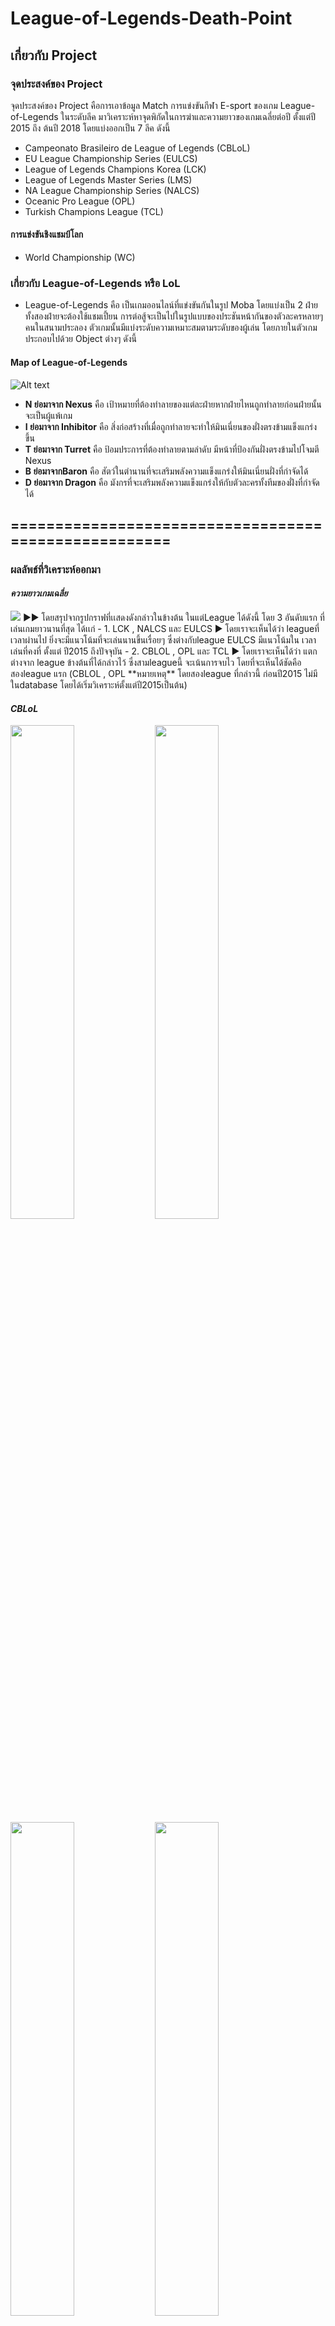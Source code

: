 # **League-of-Legends-Death-Point**
## เกี่ยวกับ Project 
### จุดประสงค์ของ Project
 จุดประสงค์ของ Project คือการเอาข้อมูล Match การแข่งขันกีฬา E-sport  ของเกม League-of-Legends ในระดับลีค มาวิเคราะห์หาจุดพิกัดในการฆ่าและความยาวของเกมเฉลี่ยต่อปี ตั้งแต่ปี 2015 ถึง ต้นปี 2018 โดยแบ่งออกเป็น 7 ลีค ดังนี้
 - Campeonato Brasileiro de League of Legends (CBLoL)
 - EU League Championship Series (EULCS)
 - League of Legends Champions Korea (LCK)
 - League of Legends Master Series (LMS)
 - NA League Championship Series (NALCS)
 - Oceanic Pro League (OPL)
 - Turkish Champions League (TCL)
#### **การแข่งขันชิงแชมป์โลก**
 - World Championship (WC)
### **เกี่ยวกับ League-of-Legends หรือ LoL**
 - League-of-Legends คือ เป็นเกมออนไลน์ที่แข่งขันกันในรูป Moba โดยแบ่งเป็น 2 ฝ่าย ทั้งสองฝ่ายจะต้องใช้แชมเปี้ยน การต่อสู้จะเป็นไปในรูปแบบของประชันหน้ากันของตัวละครหลายๆคนในสนามประลอง ตัวเกมนั้นมีแบ่งระดับความเหมาะสมตามระดับของผู้เล่น โดยภายในตัวเกมประกอบไปด้วย Object ต่างๆ ดังนี้
 #### Map of League-of-Legends
![Alt text](./Image/Map.png)
 - **N ย่อมาจาก Nexus** คือ เป้าหมายที่ต้องทำลายของแต่ละฝ่ายหากฝ่ายไหนถูกทำลายก่อนฝ่ายนั้นจะเป็นผู้แพ้เกม
 - **I ย่อมาจาก Inhibitor** คือ สิ่งก่อสร้างที่เมื่อถูกทำลายจะทำให้มินเนี่ยนของฝั่งตรงข้ามแข็งแกร่งขึ้น
 - **T ย่อมาจาก Turret** คือ ป้อมประการที่ต้องทำลายตามลำดับ มีหน้าที่ป้องกันฝั่งตรงข้ามไปโจมตี Nexus 
 - **B ย่อมาจากBaron** คือ สัตว์ในตำนานที่จะเสริมพลังความแข็งแกร่งให้มินเนี่ยนฝั่งที่กำจัดได้
 - **D ย่อมาจาก Dragon** คือ มังกรที่จะเสริมพลังความแข็งแกร่งให้กับตัวละครทั้งทีมของฝั่งที่กำจัดได้
 
 
 ## =====================================================
 
 ### **ผลลัพธ์ที่วิเคราะห์ออกมา**
 #### *ความยาวเกมเฉลี่ย*
 <img src="./Graph/average.svg">
 ►► โดยสรุปจากรูปกราฟที่เเสดงดังกล่าวในข้างต้น ในแต่League ได้ดังนี้ โดย 3 อันดับแรก ที่เล่นเกมยาวนานที่สุด ได้เเก่
 - 1. LCK , NALCS และ EULCS ► โดยเราจะเห็นได้ว่า leagueที่เวลาผ่านไป ยิ่งจะมีแนวโน้มที่จะเล่นนานขึ้นเรื่อยๆ ซึ่งต่างกับleague EULCS มีแนวโน้มใน เวลาเล่นที่คงที่ ตั้งแต่        ปี2015 ถึงปัจจุบัน
 - 2. CBLOL , OPL และ TCL ► โดยเราจะเห็นได้ว่า แตกต่างจาก league ข้างต้นที่ได้กล่าวไว้ ซึ่งสามleagueนี้ จะเน้นการจบไว โดยที่จะเห็นได้ชัดคือ สองleague แรก
 (CBLOL , OPL **หมายเหตุ** โดยสองleague ที่กล่าวนี้ ก่อนปี2015 ไม่มีในdatabase โดยได้เริ่มวิเคราะห์ตั้งแต่ปี2015เป็นต้น)
 
  #### *CBLoL*
 <img src="./Graph/Before/CBLoL2016_before20.svg" width=45%> <img src="./Graph/After/CBLoL2016_after20.svg" width=45%>
 <img src="./Graph/Before/CBLoL2017_before20.svg" width=45%> <img src="./Graph/After/CBLoL2017_after20.svg" width=45%>
 <img src="./Graph/Before/CBLoL2018_before20.svg" width=45%> <img src="./Graph/After/CBLoL2018_after20.svg" width=45%>
  #### *EULCS*
 <img src="./Graph/Before/EULCS2015_before20.svg" width=45%> <img src="./Graph/After/EULCS2015_after20.svg" width=45%>
 <img src="./Graph/Before/EULCS2016_before20.svg" width=45%> <img src="./Graph/After/EULCS2016_after20.svg" width=45%>
 <img src="./Graph/Before/EULCS2017_before20.svg" width=45%> <img src="./Graph/After/EULCS2017_after20.svg" width=45%>
 <img src="./Graph/Before/EULCS2018_before20.svg" width=45%> <img src="./Graph/After/EULCS2018_after20.svg" width=45%>
  #### *LCK*
 <img src="./Graph/Before/LCK2015_before20.svg" width=45%> <img src="./Graph/After/LCK2015_after20.svg" width=45%>
 <img src="./Graph/Before/LCK2016_before20.svg" width=45%> <img src="./Graph/After/LCK2016_after20.svg" width=45%>
 <img src="./Graph/Before/LCK2017_before20.svg" width=45%> <img src="./Graph/After/LCK2017_after20.svg" width=45%>
 <img src="./Graph/Before/LCK2018_before20.svg" width=45%> <img src="./Graph/After/LCK2018_after20.svg" width=45%>
  #### *LMS*
 <img src="./Graph/Before/LMS2015_before20.svg" width=45%> <img src="./Graph/After/LMS2015_after20.svg" width=45%>
 <img src="./Graph/Before/LMS2016_before20.svg" width=45%> <img src="./Graph/After/LMS2016_after20.svg" width=45%>
 <img src="./Graph/Before/LMS2017_before20.svg" width=45%> <img src="./Graph/After/LMS2017_after20.svg" width=45%>
 <img src="./Graph/Before/LMS2018_before20.svg" width=45%> <img src="./Graph/After/LMS2018_after20.svg" width=45%>
  #### *NALCS*
 <img src="./Graph/Before/NALCS2015_before20.svg" width=45%> <img src="./Graph/After/NALCS2015_after20.svg" width=45%>
 <img src="./Graph/Before/NALCS2016_before20.svg" width=45%> <img src="./Graph/After/NALCS2016_after20.svg" width=45%>
 <img src="./Graph/Before/NALCS2017_before20.svg" width=45%> <img src="./Graph/After/NALCS2017_after20.svg" width=45%>
 <img src="./Graph/Before/NALCS2018_before20.svg" width=45%> <img src="./Graph/After/NALCS2018_after20.svg" width=45%>
  #### *OPL*
 <img src="./Graph/Before/OPL2016_before20.svg" width=45%> <img src="./Graph/After/OPL2016_after20.svg" width=45%>
 <img src="./Graph/Before/OPL2017_before20.svg" width=45%> <img src="./Graph/After/OPL2017_after20.svg" width=45%>
 <img src="./Graph/Before/OPL2018_before20.svg" width=45%> <img src="./Graph/After/OPL2018_after20.svg" width=45%>
  #### *TCL*
 <img src="./Graph/Before/TCL2015_before20.svg" width=45%> <img src="./Graph/After/TCL2015_after20.svg" width=45%>
 <img src="./Graph/Before/TCL2016_before20.svg" width=45%> <img src="./Graph/After/TCL2016_after20.svg" width=45%>
 <img src="./Graph/Before/TCL2017_before20.svg" width=45%> <img src="./Graph/After/TCL2017_after20.svg" width=45%>
 <img src="./Graph/Before/TCL2018_before20.svg" width=45%> <img src="./Graph/After/TCL2018_after20.svg" width=45%>
 #### **WC**
 <img src="./Graph/Before/WC2015_before20.svg" width=45%> <img src="./Graph/After/WC2015_after20.svg" width=45%>
 <img src="./Graph/Before/WC2016_before20.svg" width=45%> <img src="./Graph/After/WC2016_after20.svg" width=45%>
 <img src="./Graph/Before/WC2017_before20.svg" width=45%> <img src="./Graph/After/WC2017_after20.svg" width=45%>
 
 

### ผู้จัดทำ Project
 1. นายภาสกร นุชิตขจรวุฒิ 61070164
 2. นางสาวอัญชิษฐา บุญณะสิทธิ์ 61070265
 3. นาย อนุชา เว่ย 61070257
 4. นาย พีรกานต์ เดชวิไลเรือง 61070147
 
 
##### ขอบคุณข้อมูลจาก : https://www.kaggle.com/chuckephron/leagueoflegends#LeagueofLegends.csv
